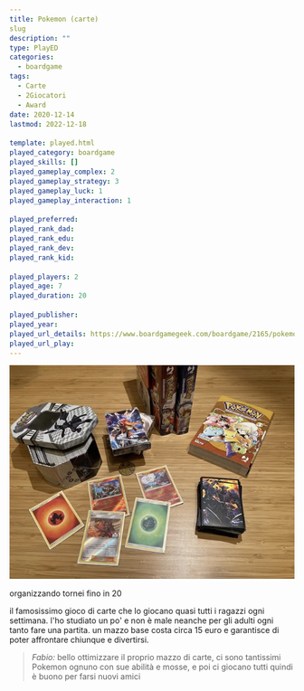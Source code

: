 ```yaml
---
title: Pokemon (carte)
slug
description: ""
type: PlayED
categories:
  - boardgame
tags:
  - Carte
  - 2Giocatori
  - Award
date: 2020-12-14
lastmod: 2022-12-18

template: played.html
played_category: boardgame
played_skills: []
played_gameplay_complex: 2
played_gameplay_strategy: 3
played_gameplay_luck: 1
played_gameplay_interaction: 1

played_preferred:
played_rank_dad: 
played_rank_edu:
played_rank_dev:
played_rank_kid: 

played_players: 2
played_age: 7
played_duration: 20

played_publisher: 
played_year: 
played_url_details: https://www.boardgamegeek.com/boardgame/2165/pokemon-trading-card-game
played_url_play: 
---
```


![](img/pokemon.webp)

organizzando tornei fino in 20

il famosissimo gioco di carte che lo giocano quasi tutti i ragazzi ogni settimana.
l'ho studiato un po' e non è male neanche per gli adulti ogni tanto fare una partita. un mazzo base costa circa 15 euro e garantisce di poter affrontare chiunque e divertirsi.

> *Fabio:*
> bello ottimizzare il proprio mazzo di carte, ci sono tantissimi Pokemon ognuno con sue abilità e mosse, e poi ci giocano tutti quindi è buono per farsi nuovi amici
